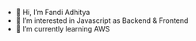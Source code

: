 - 👋 Hi, I’m Fandi Adhitya
- 👀 I’m interested in Javascript as Backend & Frontend
- 🌱 I’m currently learning AWS

<!---
Jhonlien/Jhonlien is a ✨ special ✨ repository because its `README.md` (this file) appears on your GitHub profile.
You can click the Preview link to take a look at your changes.
--->
